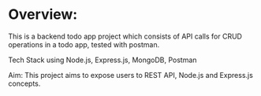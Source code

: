 # Overview: 
This is a backend todo app project which consists of API calls for CRUD operations in a todo app, tested with postman. 

Tech Stack
using Node.js, Express.js, MongoDB, Postman



Aim: 
This project aims to expose users to REST API, Node.js and Express.js concepts.

